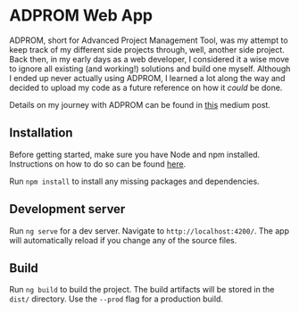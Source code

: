 # ADPROM Web App

ADPROM, short for Advanced Project Management Tool, was my attempt to keep track of my different side projects through, well, another side project. 
Back then, in my early days as a web developer, I considered it a wise move to ignore all existing (and working!) solutions and build one myself.
Although I ended up never actually using ADPROM, I learned a lot along the way and decided to upload my code as a future reference on how it _could_ be done.


Details on my journey with ADPROM can be found in [this](https://medium.com/@christoph.werner.stein/what-happens-when-motivation-tries-to-outrun-reality-ea49337e4796#10e5-e3d8106acb91) medium post.



## Installation

Before getting started, make sure you have Node and npm installed. Instructions on how to do so can be found [here](https://www.npmjs.com/get-npm).

Run `npm install` to install any missing packages and dependencies.


## Development server

Run `ng serve` for a dev server. Navigate to `http://localhost:4200/`. The app will automatically reload if you change any of the source files.


## Build

Run `ng build` to build the project. The build artifacts will be stored in the `dist/` directory. Use the `--prod` flag for a production build.
